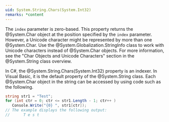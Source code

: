 ```yaml
---
uid: System.String.Chars(System.Int32)
remarks: *content
---
```

The `index` parameter is zero-based.
This property returns the @System.Char object at the position specified by the `index` parameter. 
However, a Unicode character might be represented by more than one @System.Char. 
Use the @System.Globalization.StringInfo class to work with Unicode characters instead of @System.Char objects. 
For more information, see the "Char Objects and Unicode Characters" section in the @System.String class overview.

In C#, the @System.String.Chars(System.Int32) property is an indexer. In Visual Basic, it is the default property of the @System.String class. 
Each @System.Char object in the string can be accessed by using code such as the following.

```csharp
string str1 = "Test";
for (int ctr = 0; ctr <= str1.Length - 1; ctr++ )
   Console.Write("{0} ", str1[ctr]);
// The example displays the following output:
//      T e s t  
```